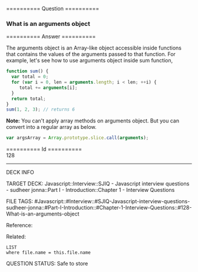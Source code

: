 ========== Question ==========  

### What is an arguments object  

========== Answer ==========  

The arguments object is an Array-like object accessible inside functions that
contains the values of the arguments passed to that function. For example, let's
see how to use arguments object inside sum function,

```javascript
function sum() {
  var total = 0;
  for (var i = 0, len = arguments.length; i < len; ++i) {
     total += arguments[i];
  }
  return total;
}
sum(1, 2, 3); // returns 6
```

**Note:** You can't apply array methods on arguments object. But you can convert
into a regular array as below.

```javascript
var argsArray = Array.prototype.slice.call(arguments);
```

========== Id ==========  
128

---

DECK INFO

TARGET DECK: Javascript::Interview::SJIQ - Javascript interview questions - sudheer jonna::Part I - Introduction::Chapter 1 - Interview Questions

FILE TAGS: #Javascript::#Interview::#SJIQ-Javascript-interview-questions-sudheer-jonna::#Part-I-Introduction::#Chapter-1-Interview-Questions::#128-What-is-an-arguments-object

Reference:

Related:

```dataview
LIST
where file.name = this.file.name
```

QUESTION STATUS: Safe to store
